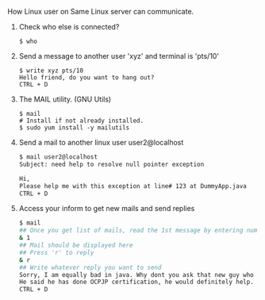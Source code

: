 How Linux user on Same Linux server can communicate.

1. Check who else is connected?

    ```shell
    $ who
    ```

2.  Send a message to another user 'xyz' and terminal is 'pts/10'

    ```shell
    $ write xyz pts/10
    Hello friend, do you want to hang out?
    CTRL + D
    ```

3.  The MAIL utility. (GNU Utils)

    ```shell
    $ mail 
    # Install if not already installed.
    $ sudo yum install -y mailutils
    ```

4.  Send a mail to another linux user user2@localhost 

    ```bash
    $ mail user2@localhost
    Subject: need help to resolve null pointer exception

    Hi,
    Please help me with this exception at line# 123 at DummyApp.java
    CTRL + D
    ```

5.  Access your inform to get new mails and send replies

    ```bash
    $ mail
    ## Once you get list of mails, read the 1st message by entering number 1
    & 1
    ## Mail should be displayed here
    ## Press 'r' to reply
    & r
    ## Write whatever reply you want to send 
    Sorry, I am equally bad in java. Why dont you ask that new guy who joined yesterday?
    He said he has done OCPJP certification, he would definitely help.
    CTRL + D
    ```